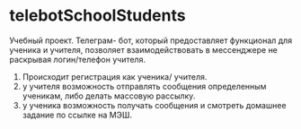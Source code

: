 # telebotSchoolStudents

Учебный проект. 
Телеграм- бот, который предоставляет функционал для ученика и учителя, позволяет взаимодействовать в мессенджере не раскрывая логин/телефон учителя.
1. Происходит регистрация как ученика/ учителя.
2. у учителя возможность отправлять сообщения определенным ученикам, либо делать массовую рассылку.
3. у ученика возможность получать сообщения и смотреть домашнее задание по ссылке на МЭШ. 
